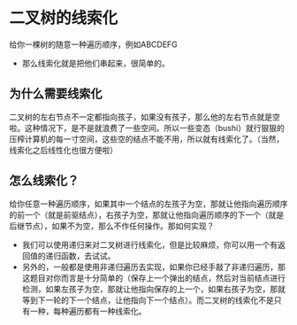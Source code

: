 # 二叉树的线索化
给你一棵树的随意一种遍历顺序，例如ABCDEFG
* 那么线索化就是把他们串起来，很简单的。
## 为什么需要线索化
 二叉树的左右节点不一定都指向孩子，如果没有孩子，那么他的左右节点就是空啦。这种情况下，是不是就浪费了一些空间。所以一些变态（bushi）就行狠狠的压榨计算机的每一寸空间，这些空的结点不能不用，所以就有线索化了。（当然，线索化之后线性化也很方便啦）
 ## 怎么线索化？
 给你任意一种遍历顺序，如果其中一个结点的左孩子为空，那就让他指向遍历顺序的前一个（就是前驱结点），右孩子为空，那就让他指向遍历顺序的下一个（就是后继节点），如果不为空，那么不作任何操作。那如何实现？<br>
 * 我们可以使用递归来对二叉树进行线索化，但是比较麻烦，你可以用一个有返回值的递归函数，去试试。
 * 另外的，一般都是使用非递归遍历去实现，如果你已经手敲了非递归遍历，那这题目对你而言是十分简单的（保存上一个弹出的结点，然后对当前结点进行检测，如果左孩子为空，那就让他指向保存的上一个，如果右孩子为空，那就等到下一轮的下一个结点，让他指向下一个结点）。而二叉树的线索化不是只有一种，每种遍历都有一种线索化。
